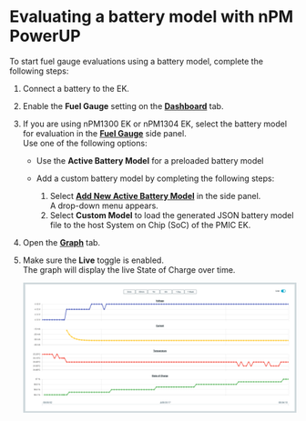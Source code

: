 # Evaluating a battery model with nPM PowerUP

To start fuel gauge evaluations using a battery model, complete the following steps:

1. Connect a battery to the EK.
1. Enable the **Fuel Gauge** setting on the [**Dashboard**](./overview.md#dashboard-tab) tab.
1. If you are using nPM1300 EK or nPM1304 EK, select the battery model for evaluation in the [**Fuel Gauge**](./overview.md#npm1300-and-nPM1304-fuel-gauge) side panel.<br/>
   Use one of the following options:

    * Use the **Active Battery Model** for a preloaded battery model
    * Add a custom battery model by completing the following steps:

        1. Select [**Add New Active Battery Model**](./overview.md#npm1300-and-nPM1304-fuel-gauge) in the side panel.</br>
          A drop-down menu appears.
        1. Select **Custom Model** to load the generated JSON battery model file to the host System on Chip (SoC) of the PMIC EK.

1. Open the [**Graph**](./overview.md#graph-tab) tab.
1. Make sure the **Live** toggle is enabled.</br>
   The graph will display the live State of Charge over time.

    ![nPM PowerUP graph during real time evaluation](./screenshots/battery_evaluation.png "nPM PowerUP graph during real time evaluation")
